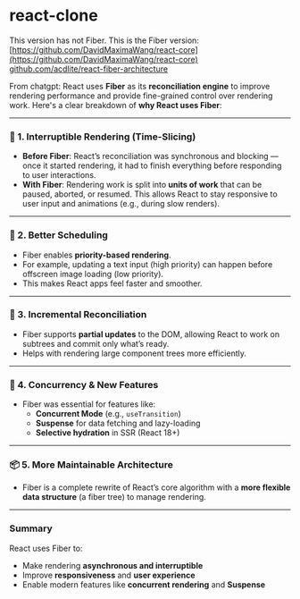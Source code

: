 # react-clone
This version has not Fiber.
This is the Fiber version: [https://github.com/DavidMaximaWang/react-core](https://github.com/DavidMaximaWang/react-core)
[github.com/acdlite/react-fiber-architecture](https://github.com/acdlite/react-fiber-architecture)

From chatgpt:
React uses **Fiber** as its **reconciliation engine** to improve rendering performance and provide fine-grained control over rendering work. Here's a clear breakdown of **why React uses Fiber**:

---

### 🔧 1. **Interruptible Rendering (Time-Slicing)**
- **Before Fiber**: React’s reconciliation was synchronous and blocking — once it started rendering, it had to finish everything before responding to user interactions.
- **With Fiber**: Rendering work is split into **units of work** that can be paused, aborted, or resumed. This allows React to stay responsive to user input and animations (e.g., during slow renders).

---

### 🧠 2. **Better Scheduling**
- Fiber enables **priority-based rendering**.
- For example, updating a text input (high priority) can happen before offscreen image loading (low priority).
- This makes React apps feel faster and smoother.

---

### 🔁 3. **Incremental Reconciliation**
- Fiber supports **partial updates** to the DOM, allowing React to work on subtrees and commit only what’s ready.
- Helps with rendering large component trees more efficiently.

---

### 🔄 4. **Concurrency & New Features**
- Fiber was essential for features like:
  - **Concurrent Mode** (e.g., `useTransition`)
  - **Suspense** for data fetching and lazy-loading
  - **Selective hydration** in SSR (React 18+)

---

### 📦 5. **More Maintainable Architecture**
- Fiber is a complete rewrite of React’s core algorithm with a **more flexible data structure** (a fiber tree) to manage rendering.

---

### Summary
React uses Fiber to:
- Make rendering **asynchronous and interruptible**
- Improve **responsiveness** and **user experience**
- Enable modern features like **concurrent rendering** and **Suspense**


